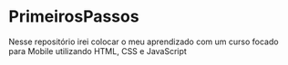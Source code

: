 # PrimeirosPassos
Nesse repositório irei colocar o meu aprendizado com um curso focado para Mobile utilizando HTML, CSS e JavaScript
